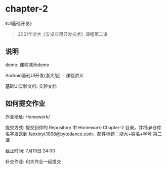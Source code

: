 # chapter-2

《UI基础开发》

> 2021年浙大《安卓应用开发技术》课程第二讲


## 说明
demo: 课程演示demo

Android基础UI开发(浙大版）: 课程讲义

基础UI实验文档: 实验文档



## 如何提交作业

作业地址: Homework/

提交方式: 提交到你的 Repository 中 Homework-Chapter-2 目录。并将git仓库名字发送到 fanxinyi.1008@bytedance.com，邮件标题：浙大+姓名+学号 第二课 

截止时间: 7月13日 24:00

补交作业: 和大作业一起提交
